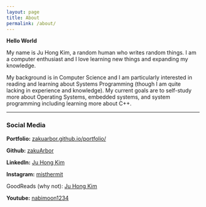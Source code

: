 ```yaml
---
layout: page
title: About
permalink: /about/
---
```


**Hello World**

My name is Ju Hong Kim, a random human who writes random things. I am a computer enthusiast and I love learning new things and expanding my knowledge.

My background is in Computer Science and I am particularly interested in reading and learning about Systems Programming (though I am quite lacking in experience and knowledge). My current goals are to self-study more about Operating Systems, embedded systems, and system programming including learning more about C++.

---
### Social Media

**Portfolio:** [zakuarbor.github.io/portfolio/](https://zakuarbor.github.io/portfolio/)

**Github:** [zakuArbor](https://github.com/zakuArbor)

**LinkedIn:** [Ju Hong Kim](http://www.linkedin.com/in/ju-hong-kim-zaku)

**Instagram:** [misthermit](https://www.instagram.com/misthermit)

GoodReads (why not): [Ju Hong Kim](https://www.goodreads.com/user/show/94594273-ju-hong-kim)

**Youtube:** [nabimoon1234](https://www.youtube.com/user/nabimoon1234)
